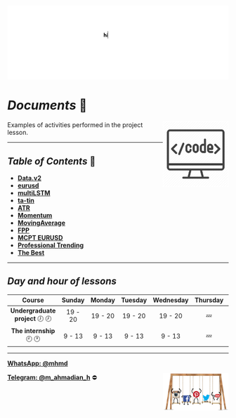 ![banner](https://github.com/m-ahmadian-h/PNU_3991_AR/blob/main/gif/banner.gif)

# _Documents_ :wave:
<img src="https://github.com/m-ahmadian-h/PNU_3991_AR/blob/main/img/banner.png" align="right"  width="150" />
Examples of activities performed in the project lesson.

***

## _Table of Contents_ :mag_right:
* __[Data.v2](https://github.com/m-ahmadian-h/PNU_3991_AR/blob/main/Courses/Undergraduate%20Project/Documents/datav2.py)__
* __[eurusd](https://github.com/m-ahmadian-h/PNU_3991_AR/blob/main/Courses/Undergraduate%20Project/Documents/eurusd.py)__
* __[multiLSTM](https://github.com/m-ahmadian-h/PNU_3991_AR/blob/main/Courses/Undergraduate%20Project/Documents/multilstm.py)__
* __[ta-tin](https://github.com/m-ahmadian-h/PNU_3991_AR/blob/main/Courses/Undergraduate%20Project/Documents/ta-tin.py)__
* __[ATR](https://github.com/m-ahmadian-h/PNU_3991_AR/blob/main/Courses/Undergraduate%20Project/Documents/ATR.mq4)__
* __[Momentum](https://github.com/m-ahmadian-h/PNU_3991_AR/blob/main/Courses/Undergraduate%20Project/Documents/Momentum.mq4)__
* __[MovingAverage](https://github.com/m-ahmadian-h/PNU_3991_AR/blob/main/Courses/Undergraduate%20Project/Documents/Moving%20Average.mq4)__
* __[FPP](https://github.com/m-ahmadian-h/PNU_3991_AR/blob/main/Courses/Undergraduate%20Project/Documents/FPP.mq4)__
* __[MCPT EURUSD](https://github.com/m-ahmadian-h/PNU_3991_AR/blob/main/Courses/Undergraduate%20Project/Documents/MCPT%20EURUSD.mq4)__
* __[Professional Trending](https://github.com/m-ahmadian-h/PNU_3991_AR/blob/main/Courses/Undergraduate%20Project/Documents/Professional%20Trending.mq4)__
* __[The Best](https://github.com/m-ahmadian-h/PNU_3991_AR/blob/main/Courses/Undergraduate%20Project/Documents/The%20Best.mq4)__

***

## _Day and hour of lessons_

|Course                                  |Sunday |Monday |Tuesday|Wednesday|Thursday|Friday|Saturday|
|:--------------------------------------:|:-----:|:-----:|:-----:|:-------:|:------:|:----:|:------:|
|__Undergraduate project__   :clock7: :clock8:|19 - 20|19 - 20|19 - 20|19 - 20  |:zzz:   |:zzz: |19 - 20 |
|__The internship__   :clock9: :clock1:  |9 - 13 |9 - 13 |9 - 13 |9 - 13   |:zzz:   |:zzz: |9 - 13  |

***
__[WhatsApp: @mhmd](https://wa.me/+989215166403)__ 

__[Telegram: @m_ahmadian_h](https://telegram.me/m_ahmadian_h)__ :no_entry:
<img src="https://github.com/m-ahmadian-h/PNU_3991_AR/blob/main/gif/04.gif" align="right" width="150" />


